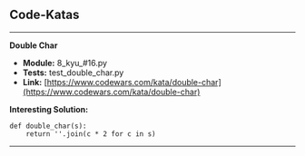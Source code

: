 Code-Katas
----------

----------
**Double Char**
- **Module:** 8_kyu_#16.py
- **Tests:** test_double_char.py
- **Link:** [https://www.codewars.com/kata/double-char](https://www.codewars.com/kata/double-char)

**Interesting Solution:**
```
def double_char(s):
    return ''.join(c * 2 for c in s)
```

--------------------